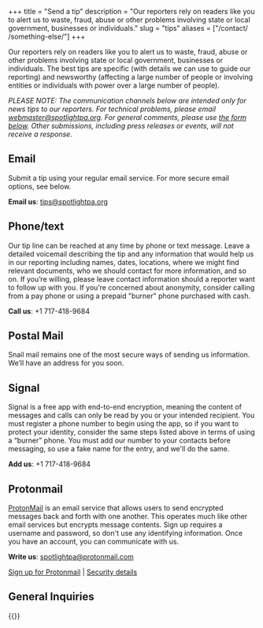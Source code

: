+++
title = "Send a tip"
description = "Our reporters rely on readers like you to alert us to waste, fraud, abuse or other problems involving state or local government, businesses or individuals."
slug = "tips"
aliases = ["/contact/ /something-else/"]
+++

Our reporters rely on readers like you to alert us to waste, fraud, abuse or other problems involving state or local government, businesses or individuals. The best tips are specific (with details we can use to guide our reporting) and newsworthy (affecting a large number of people or involving entities or individuals with power over a large number of people).

_PLEASE NOTE: The communication channels below are intended only for news tips to our reporters. For technical problems, please email [webmaster@spotlightpa.org](mailto:webmaster@spotlightpa.org). For general comments, please use [the form below](#general-inquiries). Other submissions, including press releases or events, will not receive a response._

## Email

Submit a tip using your regular email service. For more secure email options, see below.

**Email us**: [tips@spotlightpa.org](mailto:tips@spotlightpa.org)

## Phone/text

Our tip line can be reached at any time by phone or text message. Leave a detailed voicemail describing the tip and any information that would help us in our reporting including names, dates, locations, where we might find relevant documents, who we should contact for more information, and so on. If you’re willing, please leave contact information should a reporter want to follow up with you. If you’re concerned about anonymity, consider calling from a pay phone or using a prepaid "burner" phone purchased with cash.

**Call us**: +1 717-418-9684

## Postal Mail

Snail mail remains one of the most secure ways of sending us information. We’ll have an address for you soon.

## Signal

Signal is a free app with end-to-end encryption, meaning the content of messages and calls can only be read by you or your intended recipient. You must register a phone number to begin using the app, so if you want to protect your identity, consider the same steps listed above in terms of using a “burner” phone. You must add our number to your contacts before messaging, so use a fake name for the entry, and we'll do the same.

**Add us**: +1 717-418-9684

## Protonmail

[ProtonMail](https://protonmail.com/about) is an email service that allows users to send encrypted messages back and forth with one another. This operates much like other email services but encrypts message contents. Sign up requires a username and password, so don't use any identifying information. Once you have an account, you can communicate with us.

**Write us**: [spotlightpa@protonmail.com](mailto:spotlightpa@protonmail.com)

[Sign up for Protonmail](https://mail.protonmail.com/create/new) | [Security details](https://protonmail.com/security-details)

## General Inquiries
{{<contact-form>}}
